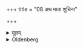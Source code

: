 +++
title = "08 अथ माता शुचिना"

+++

<details><summary>मूलम्</summary>

अथ माता शुचिना वसनेन कुमारमाच्छाद्य पश्चादग्नेरुदगग्रेषु दर्भेषु प्राच्युपविशति ८
</details>

<details><summary>Oldenberg</summary>

8. Then the mother, having dressed the son in a clean garment, sits down to the west of the fire on northward-pointed Darbha grass, facing the east.
</details>
